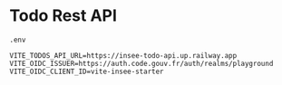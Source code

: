 # Todo Rest API

`.env`
```.env
VITE_TODOS_API_URL=https://insee-todo-api.up.railway.app
VITE_OIDC_ISSUER=https://auth.code.gouv.fr/auth/realms/playground
VITE_OIDC_CLIENT_ID=vite-insee-starter
```



